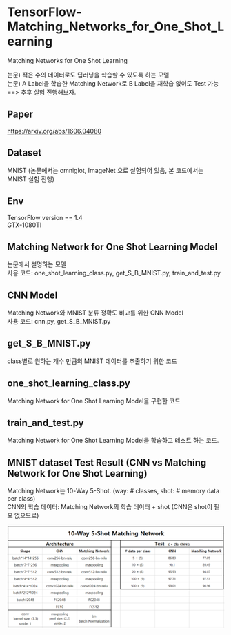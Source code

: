 # TensorFlow-Matching_Networks_for_One_Shot_Learning
Matching Networks for One Shot Learning

논문) 적은 수의 데이터로도 딥러닝을 학습할 수 있도록 하는 모델  
논문) A Label을 학습한 Matching Network로 B Label을 재학습 없이도 Test 가능  
==> 추후 실험 진행해보자.

## Paper
https://arxiv.org/abs/1606.04080

## Dataset
MNIST (논문에서는 omniglot, ImageNet 으로 실험되어 있음, 본 코드에서는 MNIST 실험 진행)

## Env
TensorFlow version == 1.4  
GTX-1080TI  

## Matching Network for One Shot Learning Model
논문에서 설명하는 모델  
사용 코드: one_shot_learning_class.py, get_S_B_MNIST.py, train_and_test.py

## CNN Model
Matching Network와 MNIST 분류 정확도 비교를 위한 CNN Model  
사용 코드: cnn.py, get_S_B_MNIST.py

## get_S_B_MNIST.py
class별로 원하는 개수 만큼의 MNIST 데이터를 추출하기 위한 코드

## one_shot_learning_class.py
Matching Network for One Shot Learning Model을 구현한 코드

## train_and_test.py
Matching Network for One Shot Learning Model을 학습하고 테스트 하는 코드.

## MNIST dataset Test Result (CNN vs Matching Network for One Shot Learning)
Matching Network는 10-Way 5-Shot. (way: # classes, shot: # memory data per class)  
CNN의 학습 데이터: Matching Network의 학습 데이터 + shot (CNN은 shot이 필요 없으므로)  
  
![testImage](./result/result.PNG)
